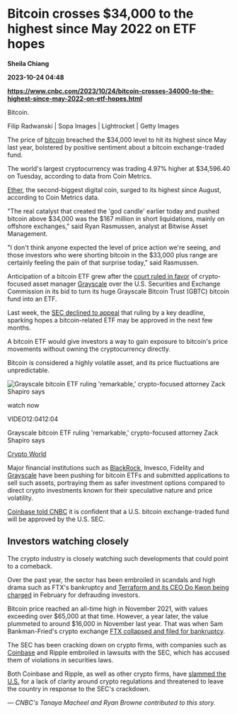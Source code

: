 # Bitcoin crosses $34,000 to the highest since May 2022 on ETF hopes
**Sheila Chiang**

**2023-10-24 04:48**

**https://www.cnbc.com/2023/10/24/bitcoin-crosses-34000-to-the-highest-since-may-2022-on-etf-hopes.html**

Bitcoin.

Filip Radwanski | Sopa Images | Lightrocket | Getty Images

The price of [bitcoin](https://www.cnbc.com/quotes/BTC.CM=/) breached the $34,000 level to hit its highest since May last year, bolstered by positive sentiment about a bitcoin exchange-traded fund.

The world's largest cryptocurrency was trading 4.97% higher at $34,596.40 on Tuesday, according to data from Coin Metrics.

[Ether](https://www.cnbc.com/quotes/ETH.CM=/), the second-biggest digital coin, surged to its highest since August, according to Coin Metrics data.

"The real catalyst that created the 'god candle' earlier today and pushed bitcoin above $34,000 was the $167 million in short liquidations, mainly on offshore exchanges," said Ryan Rasmussen, analyst at Bitwise Asset Management.

"I don't think anyone expected the level of price action we're seeing, and those investors who were shorting bitcoin in the $33,000 plus range are certainly feeling the pain of that surprise today," said Rasmussen.

Anticipation of a bitcoin ETF grew after the [court ruled in favor](https://www.cnbc.com/2023/08/29/first-bitcoin-etf-could-be-coming-soon-as-court-rules-in-favor-of-grayscale-over-sec.html) of crypto-focused asset manager [Grayscale](https://www.cnbc.com/quotes/GBTC/) over the U.S. Securities and Exchange Commission in its bid to turn its huge Grayscale Bitcoin Trust (GBTC) bitcoin fund into an ETF.

Last week, the [SEC declined to appeal](https://www.cnbc.com/2023/10/20/coinbase-confident-a-us-bitcoin-etf-will-be-approved.html) that ruling by a key deadline, sparking hopes a bitcoin-related ETF may be approved in the next few months.

A bitcoin ETF would give investors a way to gain exposure to bitcoin's price movements without owning the cryptocurrency directly.

Bitcoin is considered a highly volatile asset, and its price fluctuations are unpredictable.

![Grayscale bitcoin ETF ruling 'remarkable,' crypto-focused attorney Zack Shapiro says](https://image.cnbcfm.com/api/v1/image/107294604-Crypto_World_YT_Thumb_2.jpg?v=1693509301&w=750&h=422&vtcrop=y)

watch now

VIDEO12:0412:04

Grayscale bitcoin ETF ruling 'remarkable,' crypto-focused attorney Zack Shapiro says

[Crypto World](https://www.cnbc.com/cryptoworld/)

Major financial institutions such as [BlackRock](https://www.cnbc.com/quotes/BLK/), Invesco, Fidelity and [Grayscale](https://www.cnbc.com/quotes/GBTC/) have been pushing for bitcoin ETFs and submitted applications to sell such assets, portraying them as safer investment options compared to direct crypto investments known for their speculative nature and price volatility.

[Coinbase told CNBC](https://www.cnbc.com/2023/10/20/coinbase-confident-a-us-bitcoin-etf-will-be-approved.html) it is confident that a U.S. bitcoin exchange-traded fund will be approved by the U.S. SEC.

Investors watching closely
--------------------------

The crypto industry is closely watching such developments that could point to a comeback.

Over the past year, the sector has been embroiled in scandals and high drama such as FTX's bankruptcy and [Terraform and its CEO Do Kwon being charged](https://www.cnbc.com/2023/02/16/sec-charges-do-kwon-with-fraud-in-connection-with-terra-collapse.html) in February for defrauding investors.

Bitcoin price reached an all-time high in November 2021, with values exceeding over $65,000 at that time. However, a year later, the value plummeted to around $16,000 in November last year. That was when Sam Bankman-Fried's crypto exchange [FTX collapsed and filed for bankruptcy](https://www.cnbc.com/2022/11/11/sam-bankman-frieds-cryptocurrency-exchange-ftx-files-for-bankruptcy.html).

The SEC has been cracking down on crypto firms, with companies such as [Coinbase](https://www.cnbc.com/quotes/COIN/) and Ripple embroiled in lawsuits with the SEC, which has accused them of violations in securities laws.

Both Coinbase and Ripple, as well as other crypto firms, have [slammed the U.S.](https://www.cnbc.com/2023/05/15/crypto-companies-coinbase-ripple-are-playing-poker-with-the-sec.html) for a lack of clarity around crypto regulations and threatened to leave the country in response to the SEC's crackdown.

_— CNBC's Tanaya Macheel and Ryan Browne_ _contributed to this story._